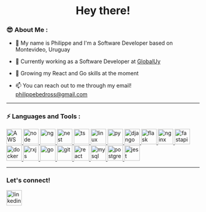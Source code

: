 <div id="header" align="center">
<link rel="stylesheet" type='text/css' href="https://cdn.jsdelivr.net/gh/devicons/devicon@latest/devicon.min.css" />

<h1>Hey there!</h1>
</div>

### 😎 About Me :

- 👋 My name is Philippe and I'm a Software Developer based on Montevideo, Uruguay

- 🔭 Currently working as a Software Developer at <a href="https://globaluy.com">GlobalUy</a>

- 🌱 Growing my React and Go skills at the moment

- 📫 You can reach out to me through my email! philippebedross@gmail.com

---

### ⚡ Languages and Tools :

<div style>
    <a href="https://aws.amazon.com">
    <img src="https://cdn.jsdelivr.net/gh/devicons/devicon@latest/icons/amazonwebservices/amazonwebservices-original-wordmark.svg" title="AWS" alt="AWS" width="40" height="40"/>
    </a>
    <a href="https://nodejs.org/en">
    <img src="https://cdn.jsdelivr.net/gh/devicons/devicon@latest/icons/nodejs/nodejs-original-wordmark.svg" title="node" alt="node" width="40" height="40"/>
    </a>
    <a href="https://angular.dev/">
    <img src="https://cdn.jsdelivr.net/gh/devicons/devicon@latest/icons/angular/angular-original.svg" title="ng" alt="ng" width="40" height="40"/>
    </a>
    <a href="https://nestjs.com/">
    <img src="https://cdn.jsdelivr.net/gh/devicons/devicon@latest/icons/nestjs/nestjs-original.svg" title="nest" alt="nest" width="40" height="40"/>
    </a>
    <a href="https://www.typescriptlang.org/">
    <img src="https://cdn.jsdelivr.net/gh/devicons/devicon@latest/icons/typescript/typescript-original.svg"title="ts" alt="ts" width="40" height="40"/>
    </a>
    <a href="https://linux.org/en">
    <img src="https://cdn.jsdelivr.net/gh/devicons/devicon@latest/icons/linux/linux-original.svg" title="linux" alt="linux" width="40" height="40"/>
    </a>
     <a href="https://www.python.org/">
    <img src="https://cdn.jsdelivr.net/gh/devicons/devicon@latest/icons/python/python-original.svg" title="py" alt="py" width="40" height="40"/>
    </a>
    <a href="https://www.djangoproject.com/">
    <img  src="https://cdn.jsdelivr.net/gh/devicons/devicon@latest/icons/django/django-plain.svg" title="django" alt="django" width="40" height="40"/>
    </a>
    <a href="https://flask.palletsprojects.com/en/3.0.x/">
    <img  src="https://cdn.jsdelivr.net/gh/devicons/devicon@latest/icons/flask/flask-original.svg" title="flask" alt="flask" width="40" height="40"/>
    </a>
    <a href="https://nginx.org/en/">
    <img  src="https://cdn.jsdelivr.net/gh/devicons/devicon@latest/icons/nginx/nginx-original.svg" title="nginx" alt="nginx" width="40" height="40"/>
    </a>
    <a href="https://fastapi.tiangolo.com/">
    <img  src="https://cdn.jsdelivr.net/gh/devicons/devicon@latest/icons/fastapi/fastapi-original.svg" title="fastapi" alt="fastapi" width="40" height="40"/>
    </a>
    <a href="https://www.docker.com/">
    <img  src="https://cdn.jsdelivr.net/gh/devicons/devicon@latest/icons/docker/docker-original.svg" title="docker" alt="docker" width="40" height="40"/>
    </a>
    <a href="https://rxjs.dev/">
    <img  src="https://cdn.jsdelivr.net/gh/devicons/devicon@latest/icons/rxjs/rxjs-original.svg" title="rxjs" alt="rxjs" width="40" height="40"/>
    </a>
    <a href="https://go.dev/">
    <img  src="https://cdn.jsdelivr.net/gh/devicons/devicon@latest/icons/go/go-original.svg" title="go" alt="go" width="40" height="40"/>
    </a>
    <a href="https://git-scm.com/">
    <img  src="https://cdn.jsdelivr.net/gh/devicons/devicon@latest/icons/git/git-original.svg" title="git" alt="git" width="40" height="40"/>
    </a>
    <a href="https://react.dev/">
    <img  src="https://cdn.jsdelivr.net/gh/devicons/devicon@latest/icons/react/react-original.svg" title="react" alt="react" width="40" height="40"/>
    </a>
    <a href="https://www.mysql.com/">
    <img  src="https://cdn.jsdelivr.net/gh/devicons/devicon@latest/icons/mysql/mysql-original.svg" title="mysql" alt="mysql" width="40" height="40"/>
    </a>
    <a href="https://www.postgresql.org/">
    <img  src="https://cdn.jsdelivr.net/gh/devicons/devicon@latest/icons/postgresql/postgresql-original.svg" title="postgresql" alt="postgresql" width="40" height="40"/>
    </a>
    <a href="https://jestjs.io/">
    <img  src="https://cdn.jsdelivr.net/gh/devicons/devicon@latest/icons/jest/jest-plain.svg" title="jest" alt="jest" width="40" height="40"/>
    </a>
</div>

---

### Let's connect!

<div>
    <a href="https://www.linkedin.com/in/philippe-bedrossian/">
    <img  src="https://cdn.jsdelivr.net/gh/devicons/devicon@latest/icons/linkedin/linkedin-plain.svg" title="linkedin" alt="linkedin" width="40" height="40"/>
    </a>
</div>
